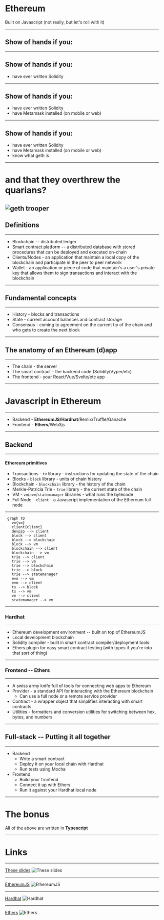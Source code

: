 # Ethereum

Built on Javascript (not really, but let's roll with it)

---

## Show of hands if you:
---


## Show of hands if you:

- have ever written Solidity
---


## Show of hands if you:

- have ever written Solidity
- have Metamask installed (on mobile or web)
---



## Show of hands if you:

- have ever written Solidity
- have Metamask installed (on mobile or web)
- know what geth is
---

# and that they overthrew the quarians?

![geth trooper](/geth.png)
---

## Definitions
___
- Blockchain -- distributed ledger 
- Smart contract platform -- a distributed database with stored procedures that can be deployed and executed on-chain
- Clients/Nodes - an application that maintain a local copy of the blockchain and participate in the peer to peer network
- Wallet - an application or piece of code that maintain's a user's private key that allows them to sign transactions and interact with the blockchain
---


## Fundamental concepts
___
- History - blocks and transactions 
- State - current account balances and contract storage
- Consensus - coming to agreement on the current tip of the chain and who gets to create the next block
---

## The anatomy of an Ethereum (d)app
___
- The chain - the server
- The smart contract - the backend code (Solidity/Vyper/etc)
- The frontend - your React/Vue/Svelte/etc app
---

# Javascript in Ethereum
___
- Backend - **EthereumJS/Hardhat**/Remix/Truffle/Ganache
- Frontend - **Ethers**/Web3js
---

## Backend 
_____
#### Ethereum primitives
- Transactions - `tx` library - instructions for updating the state of the chain
- Blocks - `block` library - units of chain history
- Blockchain - `blockchain` library - the history of the chain
- Merkle-Patricia Trie - `trie` library - the current state of the chain
- VM - `vm`/`evm`/`statemanager` libraries - what runs the bytecode
- Full Node - `client` - a Javascript implementation of the Ethereum full node
---

```mermaid
 graph TD
   vm{vm}
   client{client}
   devp2p --> client
   block --> client
   block --> blockchain
   block --> vm
   blockchain --> client
   blockchain --> vm
   trie --> client
   trie --> vm
   trie --> blockchain
   trie --> block
   trie --> statemanager
   evm --> vm
   evm --> client
   tx --> block
   tx --> vm
   vm --> client
   statemanager --> vm
```
---

### Hardhat
___
- Ethereum development environment -- built on top of EthereumJS
- Local development blockchain
- Solidity compiler - built in smart contract compiler/deployment tools
- Ethers plugin for easy smart contract testing (with types if you're into that sort of thing)
---

### Frontend -- Ethers
___
- A swiss army knife full of tools for connecting web apps to Ethereum
- Provider - a standard API for interacting with the Ethereum blockchain
  - Can use a full node or a remote service provider
- Contract - a wrapper object that simplifies interacting with smart contracts
- Utilities - formatters and conversion utilities for switching between hex, bytes, and numbers


---
## Full-stack -- Putting it all together
___
- Backend 
  - Write a smart contract
  - Deploy it on your local chain with Hardhat
  - Run tests using Mocha
- Frontend
  - Build your frontend
  - Connect it up with Ethers
  - Run it against your Hardhat local node
  
---
# The bonus
All of the above are written in **__Typescript__**

---

# Links

---

[These slides](https://ethereum-jss-lides.vercel.app/1)
![These slides](/frame.png)

---

[EthereumJS](https://https://github.com/ethereumjs/ethereumjs-monorepo/)
![EthereumJS](/ethjs.png)

---

[Hardhat](https://hardhat.org)
![Hardhat](/hardhat.png)

---

[Ethers](https://ethers.org)
![Ethers](/ethers.png)
